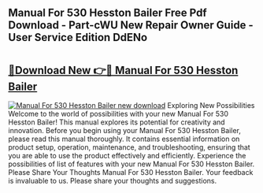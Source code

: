 ## Manual For 530 Hesston Bailer Free Pdf Download - Part-cWU New Repair Owner Guide - User Service Edition DdENo

# <h2><a href="http://bc82268.oget.top/?id=Manual+For+530+Hesston+Bailer">🔗Download New 👉🔴 Manual For 530 Hesston Bailer</a></h2>

[![Manual For 530 Hesston Bailer new download](https://i.imgur.com/5g1atiW.png)](http://bc82268.oget.top/?id=Manual+For+530+Hesston+Bailer)
Exploring New Possibilities Welcome to the world of possibilities with your new Manual For 530 Hesston Bailer! This manual explores its potential for creativity and innovation. Before you begin using your Manual For 530 Hesston Bailer, please read this manual thoroughly. It contains essential information on product setup, operation, maintenance, and troubleshooting, ensuring that you are able to use the product effectively and efficiently. Experience the possibilities of list of features with your new Manual For 530 Hesston Bailer. Please Share Your Thoughts Manual For 530 Hesston Bailer. Your feedback is invaluable to us. Please share your thoughts and suggestions.
